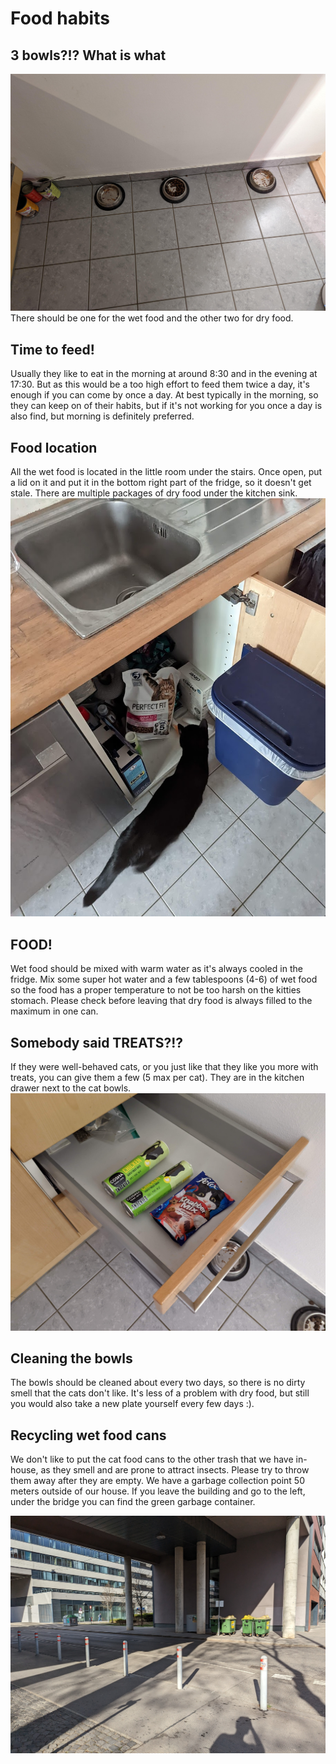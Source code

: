 # Food habits

## 3 bowls?!? What is what
![drawing](./assets/food_bowls.jpg)
There should be one for the wet food and the other two for dry food.

## Time to feed!
Usually they like to eat in the morning at around 8:30 and in the evening at 17:30.
But as this would be a too high effort to feed them twice a day, it's enough if you can come by once a day.
At best typically in the morning, so they can keep on of their habits, but if it's not working for you once a day is also find, but morning is definitely preferred.

## Food location
All the wet food is located in the little room under the stairs.
Once open, put a lid on it and put it in the bottom right part of the fridge, so it doesn't get stale.
There are multiple packages of dry food under the kitchen sink.
![drawing](./assets/kitchen_sink_food.jpg)

## FOOD!
Wet food should be mixed with warm water as it's always cooled in the fridge.
Mix some super hot water and a few tablespoons (4-6) of wet food so the food has a proper temperature to not be too harsh on the kitties stomach.
Please check before leaving that dry food is always filled to the maximum in one can.

## Somebody said TREATS?!?
If they were well-behaved cats, or you just like that they like you more with treats, you can give them a few (5 max per cat).
They are in the kitchen drawer next to the cat bowls.
![drawing](./assets/cat_treats.jpg)

## Cleaning the bowls
The bowls should be cleaned about every two days, so there is no dirty smell that the cats don't like.
It's less of a problem with dry food, but still you would also take a new plate yourself every few days :).

## Recycling wet food cans
We don't like to put the cat food cans to the other trash that we have in-house, as they smell and are prone to attract insects.
Please try to throw them away after they are empty.
We have a garbage collection point 50 meters outside of our house.
If you leave the building and go to the left, under the bridge you can find the green garbage container.

![drawing](./assets/green_garbage_container.jpg)
